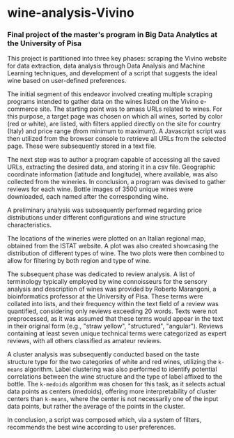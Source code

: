 # wine-analysis-Vivino

### Final project of the master's program in Big Data Analytics at the University of Pisa

This project is partitioned into three key phases: scraping the Vivino website for data extraction, data analysis through Data Analysis and Machine Learning techniques, and development of a script that suggests the ideal wine based on user-defined preferences.

The initial segment of this endeavor involved creating multiple scraping programs intended to gather data on the wines listed on the Vivino e-commerce site. The starting point was to amass URLs related to wines. For this purpose, a target page was chosen on which all wines, sorted by color (red or white), are listed, with filters applied directly on the site for country (Italy) and price range (from minimum to maximum). A Javascript script was then utilized from the browser console to retrieve all URLs from the selected page. These were subsequently stored in a text file.

The next step was to author a program capable of accessing all the saved URLs, extracting the desired data, and storing it in a csv file. Geographic coordinate information (latitude and longitude), where available, was also collected from the wineries. In conclusion, a program was devised to gather reviews for each wine. Bottle images of 3500 unique wines were downloaded, each named after the corresponding wine.

A preliminary analysis was subsequently performed regarding price distributions under different configurations and wine structure characteristics.

The locations of the wineries were plotted on an Italian regional map, obtained from the ISTAT website. A plot was also created showcasing the distribution of different types of wine. The two plots were then combined to allow for filtering by both region and type of wine.

The subsequent phase was dedicated to review analysis. A list of terminology typically employed by wine connoisseurs for the sensory analysis and description of wines was provided by Roberto Marangoni, a bioinformatics professor at the University of Pisa. These terms were collated into lists, and their frequency within the text field of a review was quantified, considering only reviews exceeding 20 words. Texts were not preprocessed, as it was assumed that these terms would appear in the text in their original form (e.g., "straw yellow", "structured", "angular"). Reviews containing at least seven unique technical terms were categorized as expert reviews, with all others classified as amateur reviews.

A cluster analysis was subsequently conducted based on the taste structure type for the two categories of white and red wines, utilizing the `k-means` algorithm. Label clustering was also performed to identify potential correlations between the wine structure and the type of label affixed to the bottle. The `k-medoids` algorithm was chosen for this task, as it selects actual data points as centers (medoids), offering more interpretability of cluster centers than `k-means`, where the center is not necessarily one of the input data points, but rather the average of the points in the cluster.

In conclusion, a script was composed which, via a system of filters, recommends the best wine according to user preferences.
